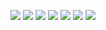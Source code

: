 <p align="center">

  <!-- Hello World (centered) -->
<img src="https://readme-typing-svg.demolab.com?font=Fira+Code&pause=30000&color=00FF00&center=true&width=1000&lines=%3E+Hello+World" />

  <!-- identity Section -->
<img src="https://readme-typing-svg.demolab.com?font=Fira+Code&pause=13000&color=00FF00&width=1000&lines=%3E+identity" />
<img src="https://readme-typing-svg.demolab.com?font=Fira+Code&pause=3000&color=00FF00&width=1000&lines=Aditya+Yadav" />

<!-- essence Section -->
<img src="https://readme-typing-svg.demolab.com?font=Fira+Code&pause=14000&color=00FF00&width=1000&lines=%3E+who_am_i" />
<img src="https://readme-typing-svg.demolab.com?font=Fira+Code&pause=1000&color=00FF00&width=1000&lines=Electrical+Engineer+%3B+Builder+%3B+Self-Taught+Programmer%3B+Curiosity+%3E+Currency%3B+Old+%2B+New+Tech+Explorer%3B+Code+is+Peace" />
<img src="https://readme-typing-svg.demolab.com?font=Fira+Code&pause=15000&color=00FF00&width=1000&lines=%3E+const_learning" />
<img src="https://readme-typing-svg.demolab.com?font=Fira+Code&pause=1000&color=00FF00&width=1000&lines=true+%E2%96%8D" />




</p>
